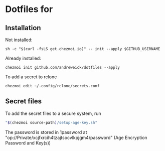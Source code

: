# Dotfiles for

## Installation
Not installed:

```
sh -c "$(curl -fsLS get.chezmoi.io)" -- init --apply $GITHUB_USERNAME
```

Already installed:

```
chezmoi init github.com/andreweick/dotfiles --apply
```

To add a secret to rclone

```
chezmoi edit ~/.config/rclone/secrets.conf
 ```


## Secret files
To add the secret files to a secure system, run

```sh
"$(chezmoi source-path)/setup-age-key.sh"
```

The password is stored in 1password at "op://Private/xcjfxrcih4tzajtsocvlkpjgm4/password" (Age Encryption Password and Key(s))
